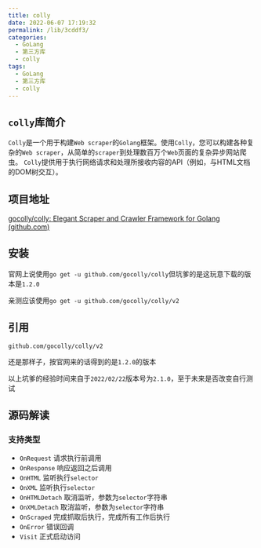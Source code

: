 ```yaml
---
title: colly
date: 2022-06-07 17:19:32
permalink: /lib/3cddf3/
categories:
  - GoLang
  - 第三方库
  - colly
tags:
  - GoLang
  - 第三方库
  - colly
---
```


## `colly`库简介

`Colly`是一个用于构建`Web scraper`的`Golang`框架。使用`Colly`，您可以构建各种复杂的`Web scraper`，从简单的`scraper`到处理数百万个`Web`页面的复杂异步网站爬虫。 `Colly`提供用于执行网络请求和处理所接收内容的API（例如，与HTML文档的DOM树交互）。

<!-- more -->

## 项目地址

[gocolly/colly: Elegant Scraper and Crawler Framework for Golang (github.com)](https://github.com/gocolly/colly)

## 安装

官网上说使用`go get -u github.com/gocolly/colly`但坑爹的是这玩意下载的版本是`1.2.0`

亲测应该使用`go get -u github.com/gocolly/colly/v2`

## 引用

`github.com/gocolly/colly/v2`

还是那样子，按官网来的话得到的是`1.2.0`的版本

以上坑爹的经验时间来自于`2022/02/22`版本号为`2.1.0`，至于未来是否改变自行测试

## 源码解读

### 支持类型

- `OnRequest` 请求执行前调用
- `OnResponse` 响应返回之后调用
- `OnHTML` 监听执行`selector`
- `OnXML` 监听执行`selector`
- `OnHTMLDetach` 取消监听，参数为`selector`字符串
- `OnXMLDetach` 取消监听，参数为`selector`字符串
- `OnScraped` 完成抓取后执行，完成所有工作后执行
- `OnError` 错误回调
- `Visit` 正式启动访问


